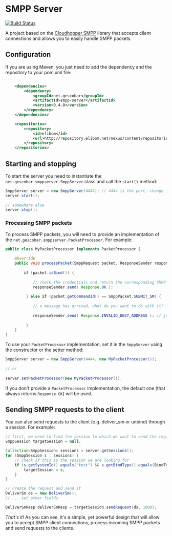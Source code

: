 # SMPP Server

[![Build Status](https://buildhive.cloudbees.com/job/germanescobar/job/smpp-server/badge/icon)](https://buildhive.cloudbees.com/job/germanescobar/job/smpp-server/)

A project based on the [Cloudhopper SMPP](https://github.com/twitter/cloudhopper-smpp/) library that accepts client connections and allows you to easily handle SMPP packets.

## Configuration

If you are using Maven, you just need to add the dependency and the repository to your pom.xml file:

```xml

    <dependencies>
        <dependency>
            <groupId>net.gescobar</groupId>
            <artifactId>smpp-server</artifactId>
            <version>0.4.0</version>
        </dependency>
    </dependencies>

    <repositories>
        <repository>  
            <id>elibom</id>  
            <url>http://repository.elibom.net/nexus/content/repositories/releases</url>  
        </repository>
    </repositories>

```

## Starting and stopping

To start the server you need to instantiate the `net.gescobar.smppserver.SmppServer` class and call the `start()` method:

```java
SmppServer server = new SmppServer(4444); // 4444 is the port, change it as needed
server.start();
		
// somewhere else
server.stop();
```

### Processing SMPP packets

To process SMPP packets, you will need to provide an implementation of the `net.gescobar.smppserver.PacketProcessor`. For example:

```java
public class MyPacketProcessor implements PacketProcessor {
			
	@Override
	public void processPacket(SmppRequest packet, ResponseSender responseSender) {
				
		if (packet.isBind()) {
	   	 		
	   	 	// check the credentials and return the corresponding SMPP command status
	   	 	responseSender.send( Response.OK ):
	   	 					
	   	 } else if (packet.getCommandId() == SmppPacket.SUBMIT_SM) {
	   	 		
	   	 	// a message has arrived, what do you want to do with it?
	   	 	
	   	 	responseSender.send( Response.INVALID_DEST_ADDRESS ); // just an example
	   	 		
	   	 }
	}
}
```

To use your `PacketProcessor` implementation, set it in the `SmppServer` using the constructor or the setter method:

```java
SmppServer server = new SmppServer(4444, new MyPacketProcessor());
		
// or
		
server.setPacketProcessor(new MyPacketProcessor());
```

If you don't provide a `PacketProcessor` implementation, the default one (that always returns `Response.OK`) will be used.

## Sending SMPP requests to the client

You can also send requests to the client (e.g. deliver_sm or unbind) through a session. For example:

```java
// first, we need to find the session to which we want to send the request
SmppSession targetSession = null;

Collection<SmppSession> sessions = server.getSessions();
for (SmppSession s : sessions) {
	// check if this is the session we are looking for
	if (s.getSystemId().equals("test") && s.getBindType().equals(BindType.TRANSCEIVER)) {
		targetSession = s;
	}
}

// create the request and send it
DeliverSm ds = new DeliverSm();
// ... set other fields

DeliverSmResp deliverSmResp = targetSession.sendRequest(ds, 1000);
```

*That's it!* As you can see, it's a simple, yet powerful design that will allow you to accept SMPP client connections, process incoming SMPP packets and send requests to the clients.